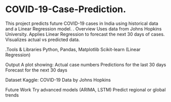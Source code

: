 # COVID-19-Case-Prediction.
This project predicts future COVID-19 cases in India using historical data and a Linear Regression model.
. Overview
Uses data from Johns Hopkins University.
Applies Linear Regression to forecast the next 30 days of cases.
Visualizes actual vs predicted data.

.Tools & Libraries
Python, Pandas, Matplotlib
Scikit-learn (Linear Regression)

Output
A plot showing:
Actual case numbers
Predictions for the last 30 days
Forecast for the next 30 days

Dataset
Kaggle: COVID-19 Data by Johns Hopkins

Future Work
Try advanced models (ARIMA, LSTM)
Predict regional or global trends






